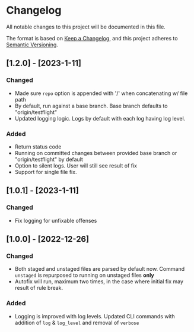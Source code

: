 # Changelog

All notable changes to this project will be documented in this file.

The format is based on [Keep a Changelog](https://keepachangelog.com/en/1.0.0/),
and this project adheres to [Semantic Versioning](https://semver.org/spec/v2.0.0.html).

## [1.2.0] - [2023-1-11]
### Changed
- Made sure `repo` option is appended with '/' when concatenating w/ file path
- By default, run against a base branch. Base branch defaults to "origin/testflight"
- Updated logging logic. Logs by default with each log having log level.

### Added
- Return status code
- Running on committed changes between provided base branch or "origin/testflight" by default
- Option to silent logs. User will still see result of fix
- Support for single file fix.

## [1.0.1] - [2023-1-11]
### Changed
- Fix logging for unfixable offenses

## [1.0.0] - [2022-12-26]
### Changed
- Both staged and unstaged files are parsed by default now.
  Command `unstaged` is repurposed to running on unstaged files **only**
- Autofix will run, maximum two times, in the case where initial fix may result of rule
  break.

### Added
- Logging is improved with log levels. Updated CLI commands with addition of `log` & `log_level` and removal of `verbose`